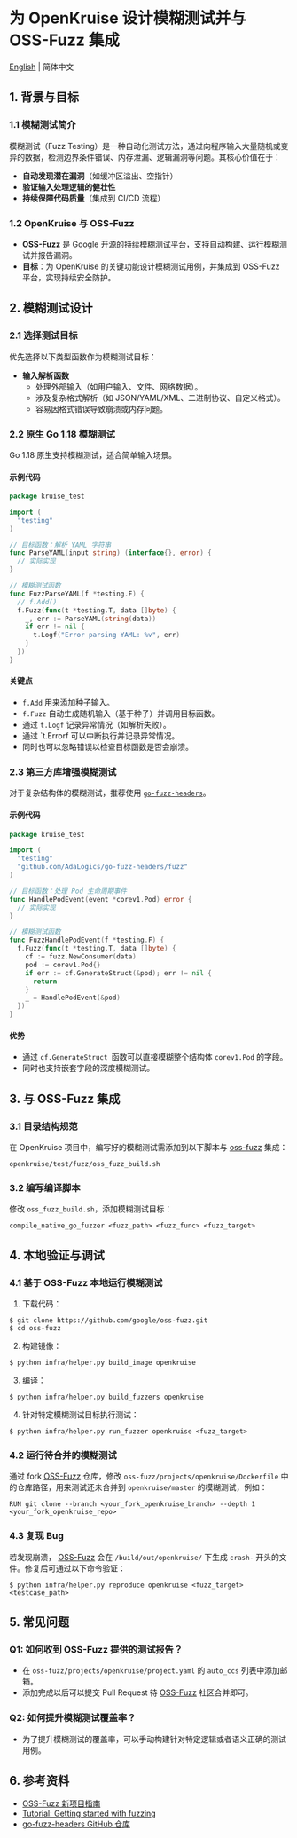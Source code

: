 # **为 OpenKruise 设计模糊测试并与 OSS-Fuzz 集成**

[English](./README.md) | 简体中文

## **1. 背景与目标**

### **1.1 模糊测试简介**

模糊测试（Fuzz Testing）是一种自动化测试方法，通过向程序输入大量随机或变异的数据，检测边界条件错误、内存泄漏、逻辑漏洞等问题。其核心价值在于：

- **自动发现潜在漏洞**（如缓冲区溢出、空指针）
- **验证输入处理逻辑的健壮性**
- **持续保障代码质量**（集成到 CI/CD 流程）

### **1.2 OpenKruise 与 OSS-Fuzz**

- **[OSS-Fuzz](https://github.com/google/oss-fuzz)** 是 Google 开源的持续模糊测试平台，支持自动构建、运行模糊测试并报告漏洞。
- **目标**：为 OpenKruise 的关键功能设计模糊测试用例，并集成到 OSS-Fuzz 平台，实现持续安全防护。


## **2. 模糊测试设计**

### **2.1 选择测试目标**

优先选择以下类型函数作为模糊测试目标：

- **输入解析函数**
  - 处理外部输入（如用户输入、文件、网络数据）。
  - 涉及复杂格式解析（如 JSON/YAML/XML、二进制协议、自定义格式）。
  - 容易因格式错误导致崩溃或内存问题。

### **2.2 原生 Go 1.18 模糊测试**

Go 1.18 原生支持模糊测试，适合简单输入场景。

#### **示例代码**

```go
package kruise_test

import (
  "testing"
)

// 目标函数：解析 YAML 字符串
func ParseYAML(input string) (interface{}, error) {
  // 实际实现
}

// 模糊测试函数
func FuzzParseYAML(f *testing.F) {
  // f.Add()
  f.Fuzz(func(t *testing.T, data []byte) {
    _, err := ParseYAML(string(data))
    if err != nil {
      t.Logf("Error parsing YAML: %v", err)
    }
  })
}
```

#### **关键点**

- `f.Add` 用来添加种子输入。
- `f.Fuzz` 自动生成随机输入（基于种子）并调用目标函数。
- 通过 `t.Logf` 记录异常情况（如解析失败）。
- 通过 `t.Errorf 可以中断执行并记录异常情况。
- 同时也可以忽略错误以检查目标函数是否会崩溃。


### **2.3 第三方库增强模糊测试**

对于复杂结构体的模糊测试，推荐使用 [`go-fuzz-headers`](https://github.com/AdaLogics/go-fuzz-headers)。

#### **示例代码**

```go
package kruise_test

import (
  "testing"
  "github.com/AdaLogics/go-fuzz-headers/fuzz"
)

// 目标函数：处理 Pod 生命周期事件
func HandlePodEvent(event *corev1.Pod) error {
  // 实际实现
}

// 模糊测试函数
func FuzzHandlePodEvent(f *testing.F) {
  f.Fuzz(func(t *testing.T, data []byte) {
    cf := fuzz.NewConsumer(data)
    pod := corev1.Pod{}
    if err := cf.GenerateStruct(&pod); err != nil {
      return
    }
    _ = HandlePodEvent(&pod)
  })
}
```

#### **优势**

- 通过 `cf.GenerateStruct `函数可以直接模糊整个结构体 `corev1.Pod` 的字段。
- 同时也支持嵌套字段的深度模糊测试。


## **3. 与 OSS-Fuzz 集成**

### **3.1 目录结构规范**

在 OpenKruise 项目中，编写好的模糊测试需添加到以下脚本与 [oss-fuzz](https://github.com/google/oss-fuzz) 集成：

```
openkruise/test/fuzz/oss_fuzz_build.sh 
```

### **3.2 编写编译脚本**

修改 `oss_fuzz_build.sh`，添加模糊测试目标：

```
compile_native_go_fuzzer <fuzz_path> <fuzz_func> <fuzz_target>
```


## **4. 本地验证与调试**

### **4.1 基于 OSS-Fuzz 本地运行模糊测试**

1. 下载代码：

```
$ git clone https://github.com/google/oss-fuzz.git
$ cd oss-fuzz
```

2. 构建镜像：

```
$ python infra/helper.py build_image openkruise
```

3. 编译：

```
$ python infra/helper.py build_fuzzers openkruise
```

4. 针对特定模糊测试目标执行测试：

```
$ python infra/helper.py run_fuzzer openkruise <fuzz_target>
```

### **4.2 运行待合并的模糊测试**

通过 fork [OSS-Fuzz](https://github.com/google/oss-fuzz) 仓库，修改 `oss-fuzz/projects/openkruise/Dockerfile` 中的仓库路径，用来测试还未合并到 `openkruise/master` 的模糊测试，例如：

```
RUN git clone --branch <your_fork_openkruise_branch> --depth 1 <your_fork_openkruise_repo>
```

### **4.3 复现 Bug**

若发现崩溃， [OSS-Fuzz](https://github.com/google/oss-fuzz) 会在 `/build/out/openkruise/` 下生成  `crash-` 开头的文件。修复后可通过以下命令验证：

```
$ python infra/helper.py reproduce openkruise <fuzz_target> <testcase_path>
```

## **5. 常见问题**

### **Q1: 如何收到 OSS-Fuzz 提供的测试报告？**

- 在 `oss-fuzz/projects/openkruise/project.yaml` 的 `auto_ccs` 列表中添加邮箱。
- 添加完成以后可以提交 Pull Request 待 [OSS-Fuzz](https://github.com/google/oss-fuzz) 社区合并即可。

### **Q2: 如何提升模糊测试覆盖率？**

- 为了提升模糊测试的覆盖率，可以手动构建针对特定逻辑或者语义正确的测试用例。


## **6. 参考资料**

- [OSS-Fuzz 新项目指南](https://google.github.io/oss-fuzz/getting-started/new-project-guide/go-lang/)
- [Tutorial: Getting started with fuzzing](https://go.dev/doc/tutorial/fuzz)
- [go-fuzz-headers GitHub 仓库](https://github.com/AdaLogics/go-fuzz-headers)